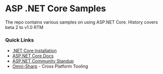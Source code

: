 # ASP .NET Core Samples #

The repo contains various samples on using ASP.NET Core. History covers beta 2 to v1.0 RTM

### Quick Links ###

* [.NET Core Installation](https://www.microsoft.com/net/core/platform)
* [ASP.NET Core Docs](https://docs.asp.net/en/latest/)
* [ASP.NET Community Standup](https://live.asp.net)
* [Omni-Sharp](http://www.omnisharp.net/) - Cross Platform Tooling
